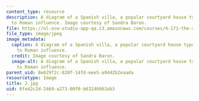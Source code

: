```yaml
---
content_type: resource
description: A diagram of a Spanish villa, a popular courtyard house typology owing
  to Roman influence. Image courtesy of Sandra Baron.
file: https://ol-ocw-studio-app-qa.s3.amazonaws.com/courses/4-171-the-space-between-workshop-fall-2004/0fe42c2d2469a27300f0b63246063ab3_2.jpg
file_type: image/jpeg
image_metadata:
  caption: A diagram of a Spanish villa, a popular courtyard house typology owing
    to Roman influence.
  credit: Image courtesy of Sandra Baron.
  image-alt: A diagram of a Spanish villa, a popular courtyard house typology owing
    to Roman influence.
parent_uid: 8e629f2c-820f-14fd-eee5-a9442b2eaada
resourcetype: Image
title: 2.jpg
uid: 0fe42c2d-2469-a273-00f0-b63246063ab3
---
```

